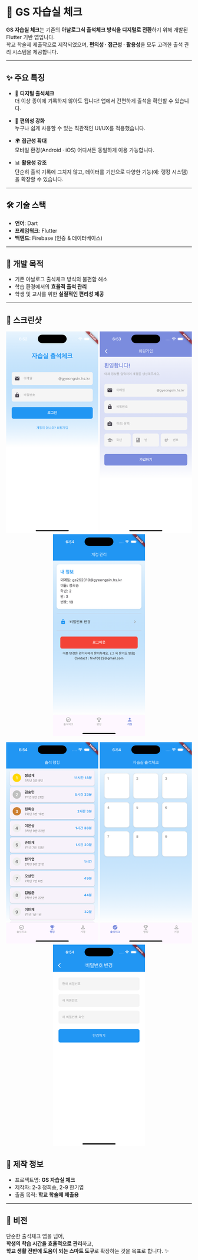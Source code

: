 # 📱 GS 자습실 체크

**GS 자습실 체크**는 기존의 **아날로그식 출석체크 방식을 디지털로 전환**하기 위해 개발된 Flutter 기반 앱입니다.  
학교 학술제 제출작으로 제작되었으며, **편의성 · 접근성 · 활용성**을 모두 고려한 출석 관리 시스템을 제공합니다.  

---

## ✨ 주요 특징

- 📝 **디지털 출석체크**  
  더 이상 종이에 기록하지 않아도 됩니다! 앱에서 간편하게 출석을 확인할 수 있습니다.

- 🚀 **편의성 강화**  
  누구나 쉽게 사용할 수 있는 직관적인 UI/UX를 적용했습니다.  

- 🌍 **접근성 확대**  
  모바일 환경(Android · iOS) 어디서든 동일하게 이용 가능합니다.  

- 📊 **활용성 강조**  
  단순히 출석 기록에 그치지 않고, 데이터를 기반으로 다양한 기능(예: 랭킹 시스템)을 확장할 수 있습니다.  

---

## 🛠️ 기술 스택

- **언어**: Dart  
- **프레임워크**: Flutter  
- **백엔드**: Firebase (인증 & 데이터베이스)  

---

## 🎯 개발 목적

- 기존 아날로그 출석체크 방식의 불편함 해소  
- 학습 환경에서의 **효율적 출석 관리**  
- 학생 및 교사를 위한 **실질적인 편리성 제공**  

---

## 📸 스크린샷

<p align="center">
  <img src="./app_pic/1.png" alt="화면1" width="250"/>
  <img src="./app_pic/2.png" alt="화면2" width="250"/>
  <img src="./app_pic/3.png" alt="화면3" width="250"/>
</p>

<p align="center">
  <img src="./app_pic/4.png" alt="화면4" width="250"/>
  <img src="./app_pic/5.png" alt="화면5" width="250"/>
  <img src="./app_pic/6.png" alt="화면6" width="250"/>
</p>


## 🏫 제작 정보

- 프로젝트명: **GS 자습실 체크**  
- 제작자: 2-3 정희승, 2-9 한기엽
- 출품 목적: **학교 학술제 제출용**  

---

## 📌 비전

단순한 출석체크 앱을 넘어,  
**학생의 학습 시간을 효율적으로 관리**하고,  
**학교 생활 전반에 도움이 되는 스마트 도구**로 확장하는 것을 목표로 합니다. ✨
